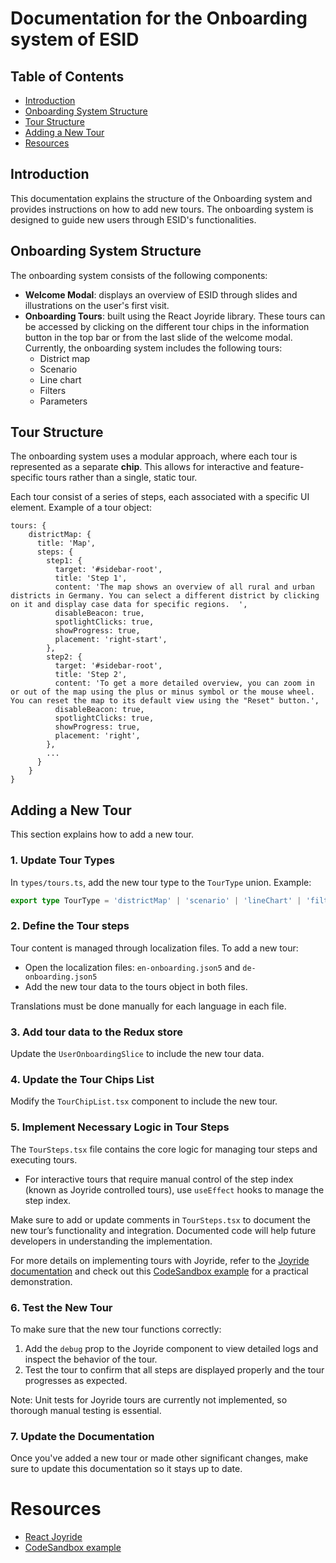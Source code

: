 <!--
SPDX-FileCopyrightText: 2024 German Aerospace Center (DLR)
SPDX-License-Identifier: CC-BY-4.0
-->

# Documentation for the Onboarding system of ESID

## Table of Contents

- [Introduction](#introduction)
- [Onboarding System Structure](#onboarding-system-structure)
- [Tour Structure](#tour-structure)
- [Adding a New Tour](#adding-a-new-tour)
- [Resources](#resources)

## Introduction

This documentation explains the structure of the Onboarding system and provides instructions on how to add new tours. The onboarding system is designed to guide new users through ESID's functionalities.

## Onboarding System Structure

The onboarding system consists of the following components:

- **Welcome Modal**: displays an overview of ESID through slides and illustrations on the user's first visit.
- **Onboarding Tours**: built using the React Joyride library. These tours can be accessed by clicking on the different tour chips in the information button in the top bar or from the last slide of the welcome modal. Currently, the onboarding system includes the following tours:
  - District map
  - Scenario
  - Line chart
  - Filters
  - Parameters

## Tour Structure

The onboarding system uses a modular approach, where each tour is represented as a separate **chip**. This allows for interactive and feature-specific tours rather than a single, static tour.

Each tour consist of a series of steps, each associated with a specific UI element. Example of a tour object:

```
tours: {
    districtMap: {
      title: 'Map',
      steps: {
        step1: {
          target: '#sidebar-root',
          title: 'Step 1',
          content: 'The map shows an overview of all rural and urban districts in Germany. You can select a different district by clicking on it and display case data for specific regions.  ',
          disableBeacon: true,
          spotlightClicks: true,
          showProgress: true,
          placement: 'right-start',
        },
        step2: {
          target: '#sidebar-root',
          title: 'Step 2',
          content: 'To get a more detailed overview, you can zoom in or out of the map using the plus or minus symbol or the mouse wheel. You can reset the map to its default view using the "Reset" button.',
          disableBeacon: true,
          spotlightClicks: true,
          showProgress: true,
          placement: 'right',
        },
        ...
      }
    }
}
```

## Adding a New Tour

This section explains how to add a new tour.

### 1. Update Tour Types

In `types/tours.ts`, add the new tour type to the `TourType` union. Example:

```typescript
export type TourType = 'districtMap' | 'scenario' | 'lineChart' | 'filter' | 'parameters' | 'newTour';
```

### 2. Define the Tour steps

Tour content is managed through localization files. To add a new tour:

- Open the localization files: `en-onboarding.json5` and `de-onboarding.json5`
- Add the new tour data to the tours object in both files.

Translations must be done manually for each language in each file.

### 3. Add tour data to the Redux store

Update the `UserOnboardingSlice` to include the new tour data.

### 4. Update the Tour Chips List

Modify the `TourChipList.tsx` component to include the new tour.

### 5. Implement Necessary Logic in Tour Steps

The `TourSteps.tsx` file contains the core logic for managing tour steps and executing tours.

- For interactive tours that require manual control of the step index (known as Joyride controlled tours), use `useEffect` hooks to manage the step index.

Make sure to add or update comments in `TourSteps.tsx` to document the new tour’s functionality and integration. Documented code will help future developers in understanding the implementation.

For more details on implementing tours with Joyride, refer to the [Joyride documentation](https://docs.react-joyride.com) and check out this [CodeSandbox example](https://codesandbox.io/p/devbox/rough-currying-c0xm7q?file=%2Fsrc%2FControlled%2Findex.tsx%3A48%2C43) for a practical demonstration.

### 6. Test the New Tour

To make sure that the new tour functions correctly:

1. Add the `debug` prop to the Joyride component to view detailed logs and inspect the behavior of the tour.
2. Test the tour to confirm that all steps are displayed properly and the tour progresses as expected.

Note: Unit tests for Joyride tours are currently not implemented, so thorough manual testing is essential.

### 7. Update the Documentation

Once you've added a new tour or made other significant changes, make sure to update this documentation so it stays up to date.

# Resources

- [React Joyride](https://docs.react-joyride.com)
- [CodeSandbox example](https://codesandbox.io/p/devbox/rough-currying-c0xm7q?file=%2Fsrc%2FControlled%2Findex.tsx%3A48%2C43)
